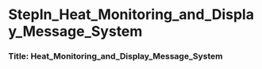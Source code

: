 # StepIn_Heat_Monitoring_and_Display_Message_System

### Title: Heat_Monitoring_and_Display_Message_System
